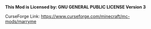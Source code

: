 **This Mod is Licensed by: GNU GENERAL PUBLIC LICENSE Version 3**

CurseForge Link: https://www.curseforge.com/minecraft/mc-mods/marryme
